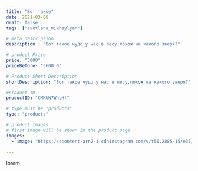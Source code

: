 ```yaml
---
title: "Вот такое"
date: 2021-03-08
draft: false
tags: ["svetlana_mikhaylyan"]

# meta description
description : "Вот такое чудо у нас в лесу,похож на какого зверя?"

# product Price
price: "3000"
priceBefore: "3600.0"

# Product Short Description
shortDescription: "Вот такое чудо у нас в лесу,похож на какого зверя?"

#product ID
productID: "CMKUW7WhcHf"

# type must be "products"
type: "products"

# product Images
# first image will be shown in the product page
images:
  - image: "https://scontent-arn2-1.cdninstagram.com/v/t51.2885-15/e35/158492075_438589620806661_5494742112268976854_n.jpg?se=7&tp=1&_nc_ht=scontent-arn2-1.cdninstagram.com&_nc_cat=109&_nc_ohc=hfgIxQ7dGlwAX9AlfyU&ccb=7-4&oh=d0f05a033def4c5f26d6ed13f02cf3b2&oe=6082109E&_nc_sid=86f79a&ig_cache_key=MjUyNDkyMDA3NzU4MTkyNjg3OQ%3D%3D.2-ccb7-4"

---
```

lorem

